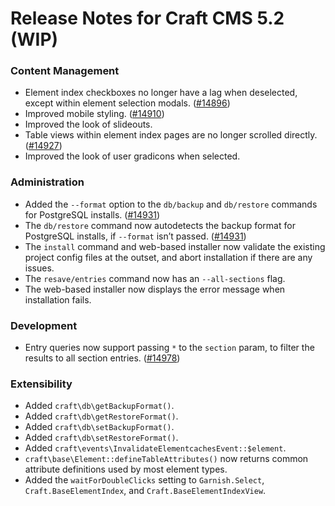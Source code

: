 # Release Notes for Craft CMS 5.2 (WIP)

### Content Management
- Element index checkboxes no longer have a lag when deselected, except within element selection modals. ([#14896](https://github.com/craftcms/cms/issues/14896))
- Improved mobile styling. ([#14910](https://github.com/craftcms/cms/pull/14910))
- Improved the look of slideouts.
- Table views within element index pages are no longer scrolled directly. ([#14927](https://github.com/craftcms/cms/pull/14927))
- Improved the look of user gradicons when selected.

### Administration
- Added the `--format` option to the `db/backup` and `db/restore` commands for PostgreSQL installs. ([#14931](https://github.com/craftcms/cms/pull/14931))
- The `db/restore` command now autodetects the backup format for PostgreSQL installs, if `--format` isn’t passed. ([#14931](https://github.com/craftcms/cms/pull/14931))
- The `install` command and web-based installer now validate the existing project config files at the outset, and abort installation if there are any issues.
- The `resave/entries` command now has an `--all-sections` flag.
- The web-based installer now displays the error message when installation fails. 

### Development
- Entry queries now support passing `*` to the `section` param, to filter the results to all section entries. ([#14978](https://github.com/craftcms/cms/discussions/14978)) 

### Extensibility
- Added `craft\db\getBackupFormat()`.
- Added `craft\db\getRestoreFormat()`.
- Added `craft\db\setBackupFormat()`.
- Added `craft\db\setRestoreFormat()`.
- Added `craft\events\InvalidateElementcachesEvent::$element`.
- `craft\base\Element::defineTableAttributes()` now returns common attribute definitions used by most element types.
- Added the `waitForDoubleClicks` setting to `Garnish.Select`, `Craft.BaseElementIndex`, and `Craft.BaseElementIndexView`.
